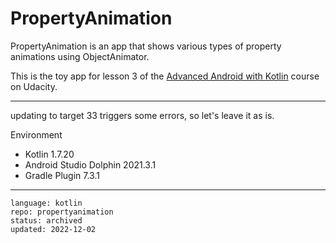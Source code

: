 # PropertyAnimation

PropertyAnimation is an app that shows various types of property animations using ObjectAnimator.

This is the toy app for lesson 3 of the [Advanced Android with Kotlin] course on Udacity.

[Advanced Android with Kotlin]: https://www.udacity.com/course/advanced-android-with-kotlin--ud940

---

updating to target 33 triggers some errors, so let's leave it as is.

Environment

- Kotlin 1.7.20
- Android Studio Dolphin 2021.3.1
- Gradle Plugin 7.3.1

----

```
language: kotlin
repo: propertyanimation
status: archived
updated: 2022-12-02
```